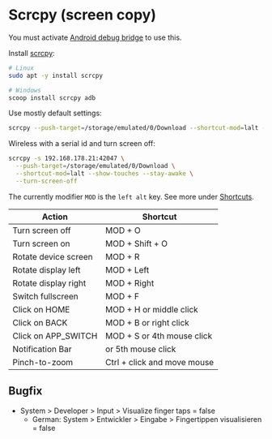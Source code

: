 # Scrcpy (screen copy)

You must activate [Android debug bridge](Android.md#android-debug-bridge) to use this.

Install [scrcpy](https://github.com/Genymobile/scrcpy):

```bash
# Linux
sudo apt -y install scrcpy

# Windows
scoop install scrcpy adb
```

Use mostly default settings:

```bash
scrcpy --push-target=/storage/emulated/0/Download --shortcut-mod=lalt --show-touches --stay-awake
```

Wireless with a serial id and turn screen off:

```bash
scrcpy -s 192.168.178.21:42047 \
  --push-target=/storage/emulated/0/Download \
  --shortcut-mod=lalt --show-touches --stay-awake \
  --turn-screen-off
```

The currently modifier `MOD` is the `left alt` key. See more under [Shortcuts](https://github.com/Genymobile/scrcpy#shortcuts).

| Action                  | Shortcut                    |
| ----------------------- | --------------------------- |
| Turn screen off         | MOD + O                     |
| Turn screen on          | MOD + Shift + O             |
| Rotate device screen    | MOD + R                     |
| Rotate display left     | MOD + Left                  |
| Rotate display right    | MOD + Right                 |
| Switch fullscreen       | MOD + F                     |
| Click on HOME           | MOD + H or middle click     |
| Click on BACK           | MOD + B or right click      |
| Click on APP_SWITCH     | MOD + S or 4th mouse click  |
| Notification Bar        |         or 5th mouse click  |
| Pinch-to-zoom           | Ctrl + click and move mouse |

## Bugfix

* System > Developer > Input > Visualize finger taps = false
  * German: System > Entwickler > Eingabe > Fingertippen visualisieren = false
